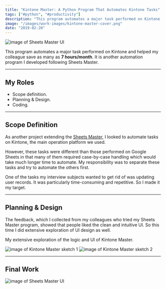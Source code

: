 ```yaml
---
title: "Kintone Master: A Python Program That Automates Kintone Tasks"
tags: ["#python", "#productivity"]
description: "This program automates a major task performed on Kintone and helped my colleague save as many as 7 hours/month. It is another automation program I developed following Sheets Master."
image: "/images/work-images/kintone-master-cover.png"
date: "2019-02-20"
---
```


![image of Sheets Master UI](/images/work-images/kintone-master.png)

This program automates a major task performed on Kintone and helped my colleague save as many as **7 hours/month**. It is another automation program I developed following Sheets Master.
___

## My Roles

- Scope definition.
- Planning & Design.
- Coding.

___

## Scope Definition

As another project extending the [Sheets Master](/works/sheets-master.md), I looked to automate tasks on Kintone, the main operation platform we used.

However, these tasks were different than those performed on Google Sheets in that many of them required case-by-case handling which would take much longer time to automate. My responsibility was to separate these tasks and try to automate the others first.

One of the tasks my interview subjects wanted to get rid of was updating user records. It was particularly time-consuming and repetitive. So I made it my target.

---

## Planning & Design

The feedback, which I collected from my colleagues who tried my Sheets Master program, showed that people liked the clean and intuitive UI. So this time I did extensive exploration of UI design as well.

My extensive exploration of the logic and UI of Kintone Master.

![image of Kintone Master sketch 1](/images/work-images/kintone-master-sketch1.png)
![image of Kintone Master sketch 2](/images/work-images/kintone-master-sketch2.png)

___

## Final Work

![image of Sheets Master UI](/images/work-images/sheets-master.png)